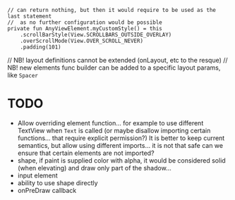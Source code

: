 ```
// can return nothing, but then it would require to be used as the last statement
//  as no further configuration would be possible
private fun AnyViewElement.myCustomStyle() = this
    .scrollBarStyle(View.SCROLLBARS_OUTSIDE_OVERLAY)
    .overScrollMode(View.OVER_SCROLL_NEVER)
    .padding(101)
```

// NB! layout definitions cannot be extended (onLayout, etc to the resque)
// NB! new elements func builder can be added to a specific layout params, like `Spacer`

# TODO

* Allow overriding element function... for example to use different TextView when `Text` is called
  (or maybe disallow importing certain functions... that require explicit permission?)
  It is better to keep current semantics, but allow using different imports... it is not that safe
  can we ensure that certain elements are not imported?
* shape, if paint is supplied color with alpha, it would be considered solid (when elevating)
  and draw only part of the shadow...
* input element
* ability to use shape directly
* onPreDraw callback
